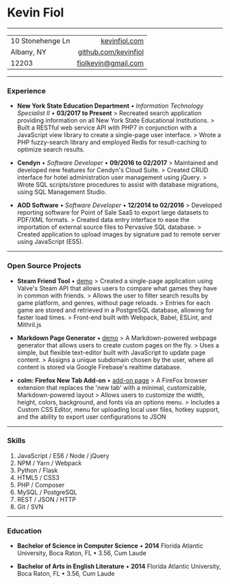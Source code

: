 # Kevin Fiol

---

|                   |                                                         |
|-------------------|--------------------------------------------------------:|
| 10 Stonehenge Ln  | [kevinfiol.com](http://www.kevinfiol.com)               |
| Albany, NY        | [github.com/kevinfiol](http://www.github.com/kevinfiol) |
| 12203             | [fiolkevin@gmail.com](mailto:fiolkevin@gmail.com)       |

---

### Experience

* **New York State Education Department** • *Information Technology Specialist II* • __03/2017 to Present__
    \> Recreated search application providing information on all New York State Educational Institutions.
    \> Built a RESTful web service API with PHP7 in conjunction with a JavaScript view library to create a single-page user interface.
    \> Wrote a PHP fuzzy-search library and employed Redis for result-caching to optimize search results.

* **Cendyn** • *Software Developer* • __09/2016 to 02/2017__
    \> Maintained and developed new features for Cendyn's Cloud Suite.
    \> Created CRUD interface for hotel administration user management using jQuery.
    \> Wrote SQL scripts/store procedures to assist with database migrations, using SQL Management Studio.

* **AOD Software** • *Software Developer* • __12/2014 to 02/2016__
    \> Developed reporting software for Point of Sale SaaS to export large datasets to PDF/XML formats.
    \> Created data entry interface to ease the importation of external source files to Pervasive SQL database.
    \> Created application to upload images by signature pad to remote server using JavaScript (ES5).

---

### Open Source Projects

* **Steam Friend Tool** • [demo](https://kevinfiol.herokuapp.com/steam/)
    \> Created a single-page application using Valve's Steam API that allows users to compare what games they have in common with friends.
    \> Allows the user to filter search results by game platform, and genres, without page reloads.
    \> Entries for each game are stored and retrieved in a PostgreSQL database, allowing for faster load times.
    \> Front-end built with Webpack, Babel, ESLint, and Mithril.js

* **Markdown Page Generator** • [demo](https://kevinfiol.herokuapp.com/pages/)
    \> A Markdown-powered webpage generator that allows users to create custom pages on the fly.
    \> Uses a simple, but flexible text-editor built with JavaScript to update page content.
    \> Assigns a unique subdomain chosen by the user, where all content is stored via Google Firebase's realtime database.

* **colm: Firefox New Tab Add-on** • [add-on page](https://addons.mozilla.org/en-US/firefox/addon/colm/)
    \> A FireFox browser extension that replaces the 'new tab' with a minimal, customizable, Markdown-powered layout
    \> Allows users to customize the width, height, colors, background, and fonts via an options menu.
    \> Includes a Custom CSS Editor, menu for uploading local user files, hotkey support, and the ability to export user configurations to JSON

---

### Skills

1. JavaScript / ES6 / Node / jQuery
1. NPM / Yarn / Webpack
1. Python / Flask
1. HTML5 / CSS3
1. PHP / Composer
1. MySQL / PostgreSQL
1. REST / JSON / HTTP
1. Git / SVN

---

### Education

* **Bachelor of Science in Computer Science** • __2014__
    Florida Atlantic University, Boca Raton, FL • 3.56, Cum Laude

* **Bachelor of Arts in English Literature** • __2014__
    Florida Atlantic University, Boca Raton, FL • 3.56, Cum Laude